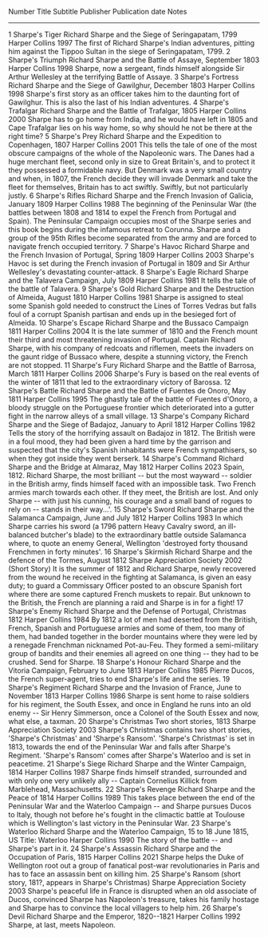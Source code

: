   Number   Title                 Subtitle                                                                           Publisher                     Publication date   Notes
  -------- --------------------- ---------------------------------------------------------------------------------- ----------------------------- ------------------ -----------------------------------------------------------------------------------------------------------------------------------------------------------------------------------------------------------------------------------------------------------------------------------------------------------------------------------------------------------------------------------------------------------------------------------------
  1        Sharpe\'s Tiger       Richard Sharpe and the Siege of Seringapatam, 1799                                 Harper Collins                1997               The first of Richard Sharpe\'s Indian adventures, pitting him against the Tippoo Sultan in the siege of Seringapatam, 1799.
  2        Sharpe\'s Triumph     Richard Sharpe and the Battle of Assaye, September 1803                            Harper Collins                1998               Sharpe, now a sergeant, finds himself alongside Sir Arthur Wellesley at the terrifying Battle of Assaye.
  3        Sharpe\'s Fortress    Richard Sharpe and the Siege of Gawilghur, December 1803                           Harper Collins                1998               Sharpe\'s first story as an officer takes him to the daunting fort of Gawilghur. This is also the last of his Indian adventures.
  4        Sharpe\'s Trafalgar   Richard Sharpe and the Battle of Trafalgar, 1805                                   Harper Collins                2000               Sharpe has to go home from India, and he would have left in 1805 and Cape Trafalgar lies on his way home, so why should he not be there at the right time?
  5        Sharpe\'s Prey        Richard Sharpe and the Expedition to Copenhagen, 1807                              Harper Collins                2001               This tells the tale of one of the most obscure campaigns of the whole of the Napoleonic wars. The Danes had a huge merchant fleet, second only in size to Great Britain\'s, and to protect it they possessed a formidable navy. But Denmark was a very small country and when, in 1807, the French decide they will invade Denmark and take the fleet for themselves, Britain has to act swiftly. Swiftly, but not particularly justly.
  6        Sharpe\'s Rifles      Richard Sharpe and the French Invasion of Galicia, January 1809                    Harper Collins                1988               The beginning of the Peninsular War (the battles between 1808 and 1814 to expel the French from Portugal and Spain). The Peninsular Campaign occupies most of the Sharpe series and this book begins during the infamous retreat to Corunna. Sharpe and a group of the 95th Rifles become separated from the army and are forced to navigate french occupied territory.
  7        Sharpe\'s Havoc       Richard Sharpe and the French Invasion of Portugal, Spring 1809                    Harper Collins                2003               Sharpe\'s Havoc is set during the French invasion of Portugal in 1809 and Sir Arthur Wellesley\'s devastating counter-attack.
  8        Sharpe\'s Eagle       Richard Sharpe and the Talavera Campaign, July 1809                                Harper Collins                1981               It tells the tale of the battle of Talavera.
  9        Sharpe\'s Gold        Richard Sharpe and the Destruction of Almeida, August 1810                         Harper Collins                1981               Sharpe is assigned to steal some Spanish gold needed to construct the Lines of Torres Vedras but falls foul of a corrupt Spanish partisan and ends up in the besieged fort of Almeida.
  10       Sharpe\'s Escape      Richard Sharpe and the Bussaco Campaign 1811                                       Harper Collins                2004               It is the late summer of 1810 and the French mount their third and most threatening invasion of Portugal. Captain Richard Sharpe, with his company of redcoats and riflemen, meets the invaders on the gaunt ridge of Bussaco where, despite a stunning victory, the French are not stopped.
  11       Sharpe\'s Fury        Richard Sharpe and the Battle of Barrosa, March 1811                               Harper Collins                2006               Sharpe\'s Fury is based on the real events of the winter of 1811 that led to the extraordinary victory of Barossa.
  12       Sharpe\'s Battle      Richard Sharpe and the Battle of Fuentes de Onoro, May 1811                        Harper Collins                1995               The ghastly tale of the battle of Fuentes d\'Onoro, a bloody struggle on the Portuguese frontier which deteriorated into a gutter fight in the narrow alleys of a small village.
  13       Sharpe\'s Company     Richard Sharpe and the Siege of Badajoz, January to April 1812                     Harper Collins                1982               Tells the story of the horrifying assault on Badajoz in 1812. The British were in a foul mood, they had been given a hard time by the garrison and suspected that the city\'s Spanish inhabitants were French sympathisers, so when they got inside they went berserk.
  14       Sharpe\'s Command     Richard Sharpe and the Bridge at Almaraz, May 1812                                 Harper Collins                2023               Spain, 1812. Richard Sharpe, the most brilliant -- but the most wayward -- soldier in the British army, finds himself faced with an impossible task. Two French armies march towards each other. If they meet, the British are lost. And only Sharpe -- with just his cunning, his courage and a small band of rogues to rely on -- stands in their way\...\'.
  15       Sharpe\'s Sword       Richard Sharpe and the Salamanca Campaign, June and July 1812                      Harper Collins                1983               In which Sharpe carries his sword (a 1796 pattern Heavy Cavalry sword, an ill-balanced butcher\'s blade) to the extraordinary battle outside Salamanca where, to quote an enemy General, Wellington \'destroyed forty thousand Frenchmen in forty minutes\'.
  16       Sharpe\'s Skirmish    Richard Sharpe and the defence of the Tormes, August 1812                          Sharpe Appreciation Society   2002               (Short Story) It is the summer of 1812 and Richard Sharpe, newly recovered from the wound he received in the fighting at Salamanca, is given an easy duty; to guard a Commissary Officer posted to an obscure Spanish fort where there are some captured French muskets to repair. But unknown to the British, the French are planning a raid and Sharpe is in for a fight!
  17       Sharpe\'s Enemy       Richard Sharpe and the Defense of Portugal, Christmas 1812                         Harper Collins                1984               By 1812 a lot of men had deserted from the British, French, Spanish and Portuguese armies and some of them, too many of them, had banded together in the border mountains where they were led by a renegade Frenchman nicknamed Pot-au-Feu. They formed a semi-military group of bandits and their enemies all agreed on one thing -- they had to be crushed. Send for Sharpe.
  18       Sharpe\'s Honour      Richard Sharpe and the Vitoria Campaign, February to June 1813                     Harper Collins                1985               Pierre Ducos, the French super-agent, tries to end Sharpe\'s life and the series.
  19       Sharpe\'s Regiment    Richard Sharpe and the Invasion of France, June to November 1813                   Harper Collins                1986               Sharpe is sent home to raise soldiers for his regiment, the South Essex, and once in England he runs into an old enemy -- Sir Henry Simmerson, once a Colonel of the South Essex and now, what else, a taxman.
  20       Sharpe\'s Christmas   Two short stories, 1813                                                            Sharpe Appreciation Society   2003               Sharpe\'s Christmas contains two short stories, \'Sharpe\'s Christmas\' and \'Sharpe\'s Ransom\'. \'Sharpe\'s Christmas\' is set in 1813, towards the end of the Peninsular War and falls after Sharpe\'s Regiment. \'Sharpe\'s Ransom\' comes after Sharpe\'s Waterloo and is set in peacetime.
  21       Sharpe\'s Siege       Richard Sharpe and the Winter Campaign, 1814                                       Harper Collins                1987               Sharpe finds himself stranded, surrounded and with only one very unlikely ally -- Captain Cornelius Killick from Marblehead, Massachusetts.
  22       Sharpe\'s Revenge     Richard Sharpe and the Peace of 1814                                               Harper Collins                1989               This takes place between the end of the Peninsular War and the Waterloo Campaign -- and Sharpe pursues Ducos to Italy, though not before he\'s fought in the climactic battle at Toulouse which is Wellington\'s last victory in the Peninsular War.
  23       Sharpe\'s Waterloo    Richard Sharpe and the Waterloo Campaign, 15 to 18 June 1815, US Title: Waterloo   Harper Collins                1990               The story of the battle -- and Sharpe\'s part in it.
  24       Sharpe\'s Assassin    Richard Sharpe and the Occupation of Paris, 1815                                   Harper Collins                2021               Sharpe helps the Duke of Wellington root out a group of fanatical post-war revolutionaries in Paris and has to face an assassin bent on killing him.
  25       Sharpe\'s Ransom      (short story, 181?, appears in Sharpe\'s Christmas)                                Sharpe Appreciation Society   2003               Sharpe\'s peaceful life in France is disrupted when an old associate of Ducos, convinced Sharpe has Napoleon\'s treasure, takes his family hostage and Sharpe has to convince the local villagers to help him.
  26       Sharpe\'s Devil       Richard Sharpe and the Emperor, 1820--1821                                         Harper Collins                1992               Sharpe, at last, meets Napoleon.
